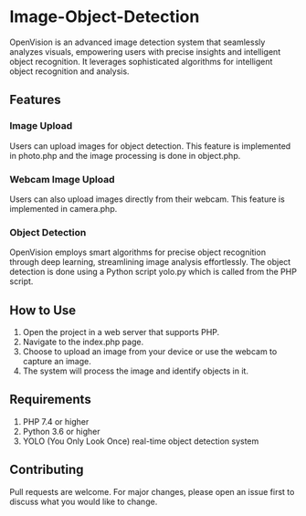 # Image-Object-Detection
OpenVision is an advanced image detection system that seamlessly analyzes visuals, empowering users with precise insights and intelligent object recognition. It leverages sophisticated algorithms for intelligent object recognition and analysis.

## Features

### Image Upload 
Users can upload images for object detection. This feature is implemented in photo.php and the image processing is done in object.php.
### Webcam Image Upload
Users can also upload images directly from their webcam. This feature is implemented in camera.php.
### Object Detection
OpenVision employs smart algorithms for precise object recognition through deep learning, streamlining image analysis effortlessly. The object detection is done using a Python script yolo.py which is called from the PHP script.

## How to Use
1. Open the project in a web server that supports PHP.
2. Navigate to the index.php page.
3. Choose to upload an image from your device or use the webcam to capture an image.
4. The system will process the image and identify objects in it.

## Requirements
1. PHP 7.4 or higher
2. Python 3.6 or higher
3. YOLO (You Only Look Once) real-time object detection system

## Contributing
Pull requests are welcome. For major changes, please open an issue first to discuss what you would like to change.
